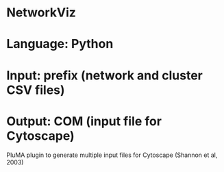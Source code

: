 # NetworkViz
# Language: Python
# Input: prefix (network and cluster CSV files)
# Output: COM (input file for Cytoscape)
PluMA plugin to generate multiple input files for Cytoscape (Shannon et al, 2003)

